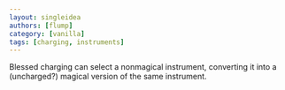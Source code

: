 ```yaml
---
layout: singleidea
authors: [flump]
category: [vanilla]
tags: [charging, instruments]
---
```

Blessed charging can select a nonmagical instrument, converting it into a (uncharged?) magical version of the same instrument.
